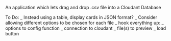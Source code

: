 An application which lets drag and drop .csv file into a Cloudant Database

To Do:
_ Instead using a table, display cards in JSON format?
_ Consider allowing different options to be chosen for each file
_ hook everything up:
	_ options to config function
	_ connection to cloudant
	_ file(s) to preview
	_ load button   